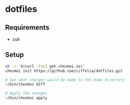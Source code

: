 # dotfiles

## Requirements

- zsh

## Setup

```sh
sh -c "$(curl -fsLS get.chezmoi.io)"
chezmoi init https://github.com/ciffelia/dotfiles.git

# See what changes would be made to the home directory
~/bin/chezmoi diff

# Apply the changes
~/bin/chezmoi apply
```
